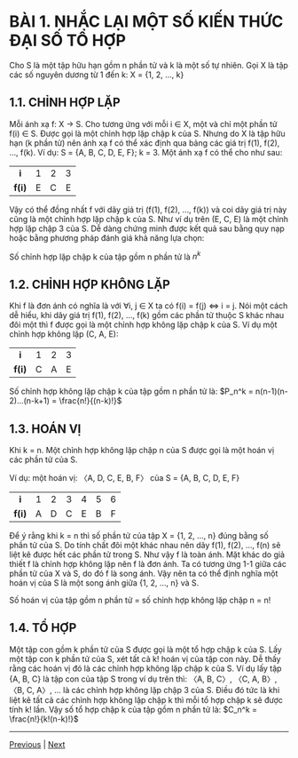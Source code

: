 # BÀI 1. NHẮC LẠI MỘT SỐ KIẾN THỨC ĐẠI SỐ TỔ HỢP

Cho S là một tập hữu hạn gồm n phần tử và k là một số tự nhiên.
Gọi X là tập các số nguyên dương từ 1 đến k: X = {1, 2, …, k}

## 1.1. CHỈNH HỢP LẶP

Mỗi ánh xạ f: X → S. Cho tương ứng với mỗi i ∈ X, một và chỉ một phần tử f(i) ∈ S. Được gọi là một chỉnh hợp lặp chập k của S.
Nhưng do X là tập hữu hạn (k phần tử) nên ánh xạ f có thể xác định qua bảng các giá trị f(1), f(2), …, f(k).
Ví dụ: S = {A, B, C, D, E, F}; k = 3. Một ánh xạ f có thể cho như sau:

|   |   |   |   |
|:-:|:-:|:-:|:-:|
| **i** | 1 | 2 | 3 |
| **f(i)** | E | C | E |

Vậy có thể đồng nhất f với dãy giá trị (f(1), f(2), …, f(k)) và coi dãy giá trị này cũng là một chỉnh hợp lặp chập k của S. Như ví dụ trên (E, C, E) là một chỉnh hợp lặp chập 3 của S. Dễ dàng chứng minh được kết quả sau bằng quy nạp hoặc bằng phương pháp đánh giá khả năng lựa chọn:

Số chỉnh hợp lặp chập k của tập gồm n phần tử là $n^k$

## 1.2. CHỈNH HỢP KHÔNG LẶP

Khi f là đơn ánh có nghĩa là với ∀i, j ∈ X ta có f(i) = f(j) ⇔ i = j. Nói một cách dễ hiểu, khi dãy giá trị f(1), f(2), …, f(k) gồm các phần tử thuộc S khác nhau đôi một thì f được gọi là một chỉnh hợp không lặp chập k của S. Ví dụ một chỉnh hợp không lặp (C, A, E):

|   |   |   |   |
|:-:|:-:|:-:|:-:|
| **i** | 1 | 2 | 3 |
| **f(i)** | C | A | E |

Số chỉnh hợp không lặp chập k của tập gồm n phần tử là: $P_n^k = n(n-1)(n-2)...(n-k+1) = \frac{n!}{(n-k)!}$

## 1.3. HOÁN VỊ

Khi k = n. Một chỉnh hợp không lặp chập n của S được gọi là một hoán vị các phần tử của S.

Ví dụ: một hoán vị: 〈A, D, C, E, B, F〉 của S = {A, B, C, D, E, F}

|   |   |   |   |   |   |   |
|:-:|:-:|:-:|:-:|:-:|:-:|:-:|
| **i** | 1 | 2 | 3 | 4 | 5 | 6 |
| **f(i)** | A | D | C | E | B | F |

Để ý rằng khi k = n thì số phần tử của tập X = {1, 2, …, n} đúng bằng số phần tử của S. Do tính chất đôi một khác nhau nên dãy f(1), f(2), …, f(n) sẽ liệt kê được hết các phần tử trong S. Như vậy f là toàn ánh. Mặt khác do giả thiết f là chỉnh hợp không lặp nên f là đơn ánh. Ta có tương ứng 1-1 giữa các phần tử của X và S, do đó f là song ánh. Vậy nên ta có thể định nghĩa một hoán vị của S là một song ánh giữa {1, 2, …, n} và S.

Số hoán vị của tập gồm n phần tử = số chỉnh hợp không lặp chập n = n!

## 1.4. TỔ HỢP

Một tập con gồm k phần tử của S được gọi là một tổ hợp chập k của S. Lấy một tập con k phần tử của S, xét tất cả k! hoán vị của tập con này. Dễ thấy rằng các hoán vị đó là các chỉnh hợp không lặp chập k của S. Ví dụ lấy tập {A, B, C} là tập con của tập S trong ví dụ trên thì: 〈A, B, C〉, 〈C, A, B〉, 〈B, C, A〉, … là các chỉnh hợp không lặp chập 3 của S. Điều đó tức là khi liệt kê tất cả các chỉnh hợp không lặp chập k thì mỗi tổ hợp chập k sẽ được tính k! lần. Vậy số tổ hợp chập k của tập gồm n phần tử là: $C_n^k = \frac{n!}{k!(n-k)!}$

---

[Previous](/Part1._Enumeration_problem/README.md) | [Next](/Part1._Enumeration_problem/Lesson2._Generation_method/README.md)